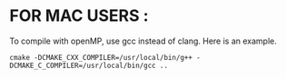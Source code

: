 # FOR MAC USERS :

To compile with openMP, use gcc instead of clang. Here is an example.

    cmake -DCMAKE_CXX_COMPILER=/usr/local/bin/g++ -DCMAKE_C_COMPILER=/usr/local/bin/gcc ..
